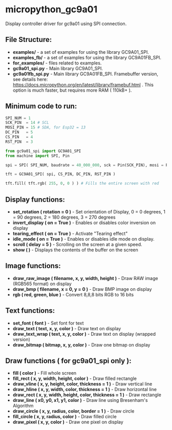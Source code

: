# micropython_gc9a01
Display controller driver for gc9a01 using SPI connection.

## File Structure:
* **examples/** - a set of examples for using the library GC9A01_SPI.
* **examples_fb/** - a set of examples for using the library GC9A01FB_SPI.
* **for_examples/** - files related to examples.
* **gc9a01_spi.py** - Main library GC9A01_SPI. 
* **gc9a01fb_spi.py** - Main library GC9A01FB_SPI. Framebuffer version, see details here: https://docs.micropython.org/en/latest/library/framebuf.html . This option is much faster, but requires more RAM ( 110kB+ ).

## Minimum code to run:
```python
SPI_NUM = 1
SCK_PIN  = 14 # SCL
MOSI_PIN = 15 # SDA, for Esp32 = 13
DC_PIN   = 5
CS_PIN   = 4
RST_PIN  = 3

from gc9a01_spi import GC9A01_SPI
from machine import SPI, Pin

spi = SPI( SPI_NUM, baudrate = 40_000_000, sck = Pin(SCK_PIN), mosi = Pin(MOSI_PIN) )

tft = GC9A01_SPI( spi, CS_PIN, DC_PIN, RST_PIN )

tft.fill( tft.rgb( 255, 0, 0 ) ) # Fills the entire screen with red
```

## Display functions:
* **set_rotation ( rotation = 0 )** - Set orientation of Display, 0 = 0 degrees, 1 = 90 degrees, 2 = 180 degrees, 3 = 270 degrees
* **invert_display ( on = True )** - Enables or disables color inversion on display
* **tearing_effect ( on = True )** - Activate "Tearing effect"
* **idle_mode ( on = True )** - Enables or disables idle mode on display.
* **scroll ( delay = 5 )** - Scrolling on the screen at a given speed.
* **show ( )** - Displays the contents of the buffer on the screen

## Image functions:
* **draw_raw_image ( filename, x, y, width, height )** - Draw RAW image (RGB565 format) on display
* **draw_bmp ( filename, x = 0, y = 0 )** - Draw BMP image on display
* **rgb ( red, green, blue )** - Convert 8,8,8 bits RGB to 16 bits

## Text functions:
* **set_font ( font )** - Set font for text
* **draw_text ( text, x, y, color )** - Draw text on display
* **draw_text_wrap ( text, x, y, color )** - Draw text on display (wrapped version)
* **draw_bitmap ( bitmap, x, y, color )** - Draw one bitmap on display

## Draw functions ( for gc9a01_spi only ):
* **fill ( color )** - Fill whole screen
* **fill_rect ( x, y, width, height, color )** - Draw filled rectangle
* **draw_vline ( x, y, height, color, thickness = 1 )** - Draw vertical line
* **draw_hline ( x, y, width, color, thickness = 1 )** - Draw horizontal line
* **draw_rect ( x, y, width, height, color, thickness = 1 )** - Draw rectangle 
* **draw_line ( x0, y0, x1, y1, color )** - Draw line using Bresenham's Algorithm
* **draw_circle ( x, y, radius, color, border = 1 )** - Draw circle
* **fill_circle ( x, y, radius, color )** - Draw filled circle
* **draw_pixel ( x, y, color )** - Draw one pixel on display
